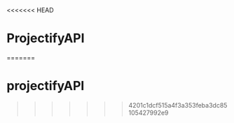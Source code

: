 <<<<<<< HEAD
# ProjectifyAPI
=======
# projectifyAPI
>>>>>>> 4201c1dcf515a4f3a353feba3dc85105427992e9
